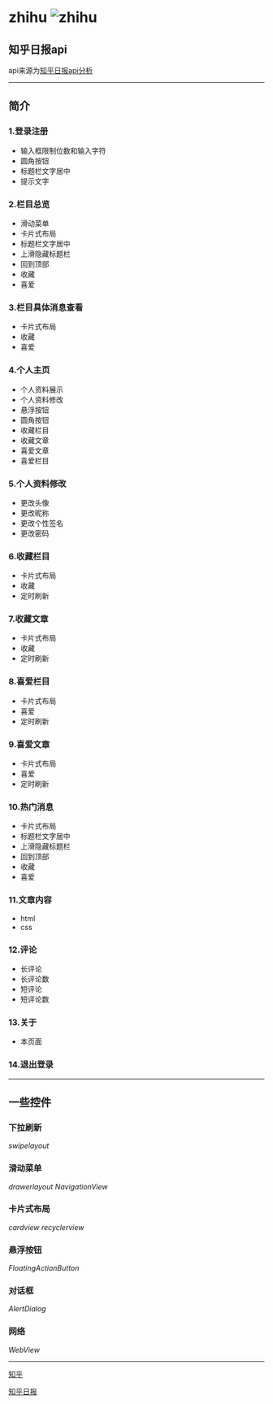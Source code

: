 # zhihu ![zhihu](zhihu/app/src/main/res/drawable/zhihu.png)

## 知乎日报api

api来源为[知乎日报api分析][zhihu_api]

* * * *

## 简介

### 1.登录注册 
* 输入框限制位数和输入字符
* 圆角按钮
* 标题栏文字居中
* 提示文字

### 2.栏目总览
* 滑动菜单
* 卡片式布局
* 标题栏文字居中
* 上滑隐藏标题栏
* 回到顶部
* 收藏
* 喜爱

### 3.栏目具体消息查看
* 卡片式布局
* 收藏
* 喜爱

### 4.个人主页
* 个人资料展示
* 个人资料修改
* 悬浮按钮
* 圆角按钮
* 收藏栏目
* 收藏文章
* 喜爱文章
* 喜爱栏目

### 5.个人资料修改
* 更改头像
* 更改昵称
* 更改个性签名
* 更改密码

### 6.收藏栏目
* 卡片式布局
* 收藏
* 定时刷新

### 7.收藏文章
* 卡片式布局
* 收藏
* 定时刷新

### 8.喜爱栏目
* 卡片式布局
* 喜爱
* 定时刷新

### 9.喜爱文章
* 卡片式布局
* 喜爱
* 定时刷新

### 10.热门消息
* 卡片式布局
* 标题栏文字居中
* 上滑隐藏标题栏
* 回到顶部
* 收藏
* 喜爱

### 11.文章内容
* html
* css

### 12.评论
* 长评论
* 长评论数
* 短评论
* 短评论数

### 13.关于
* 本页面

### 14.退出登录

*  *  *  *
## 一些控件

### 下拉刷新  
*swipelayout*
### 滑动菜单
*drawerlayout*
*NavigationView*
### 卡片式布局
*cardview*
*recyclerview*
### 悬浮按钮
*FloatingActionButton*
### 对话框
*AlertDialog*
### 网络
*WebView*

*  *  *  *

[知乎][zhihu]

[知乎日报][zhihu_daily]

[zhihu]:www.zhihu.com "知乎"

[zhihu_api]:https://github.com/izzyleung/ZhihuDailyPurify/wiki/%E7%9F%A5%E4%B9%8E%E6%97%A5%E6%8A%A5-API-%E5%88%86%E6%9E%90"知乎日报api分析"

[zhihu_daily]:https://daily.zhihu.com/"知乎日报"
